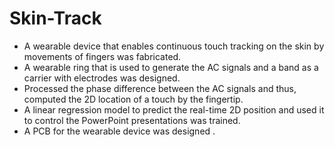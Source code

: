 # Skin-Track

- A wearable device that enables continuous touch tracking on the skin by movements of fingers was fabricated.
- A wearable ring that is used to generate the AC signals and a band as a carrier with electrodes was designed. 
- Processed the phase difference between the AC signals and thus, computed the 2D location of a touch by the fingertip.
- A linear regression model to predict the real-time 2D position and used it to control the PowerPoint presentations was trained.
- A PCB for the wearable device was designed .

